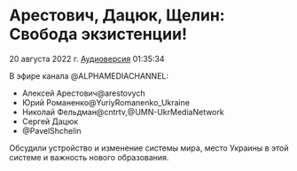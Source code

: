 # Арестович, Дацюк, Щелин: Свобода экзистенции!

20 августа 2022 г. [Аудиоверсия](https://www.youtube.com/watch?v=J1tWas5xe0s) 01:35:34

В эфире канала ‪@ALPHAMEDIACHANNEL‬: 

- Алексей Арестович‪@arestovych
- Юрий Романенко‪@YuriyRomanenko_Ukraine
- Николай Фельдман‪@cntrtv,‪@UMN-UkrMediaNetwork
- Сергей Дацюк
- @PavelShchelin

Обсудили устройство и изменение системы мира, место Украины в этой системе и важность нового образования.
